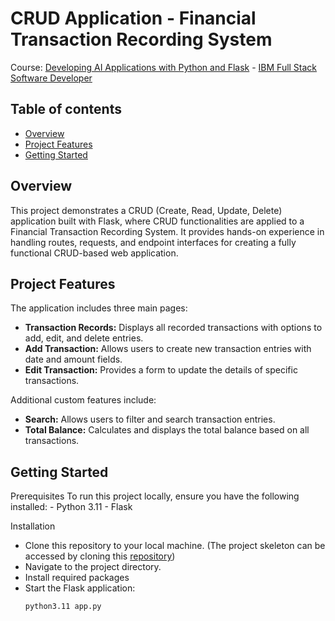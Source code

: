 # CRUD Application - Financial Transaction Recording System

Course: [Developing AI Applications with Python and Flask](https://www.coursera.org/learn/python-project-for-ai-application-development?specialization=ibm-full-stack-cloud-developer) - [IBM Full Stack Software Developer](https://www.coursera.org/professional-certificates/ibm-full-stack-cloud-developer)

## Table of contents

- [Overview](#overview)
- [Project Features](#project-features)
- [Getting Started](#getting-started)


## Overview
This project demonstrates a CRUD (Create, Read, Update, Delete) application built with Flask, where CRUD functionalities are applied to a Financial Transaction Recording System. It provides hands-on experience in handling routes, requests, and endpoint interfaces for creating a fully functional CRUD-based web application.

## Project Features
The application includes three main pages:
  - **Transaction Records:** Displays all recorded transactions with options to add, edit, and delete entries.
  - **Add Transaction:** Allows users to create new transaction entries with date and amount fields.
  - **Edit Transaction:** Provides a form to update the details of specific transactions.

Additional custom features include:
  - **Search:** Allows users to filter and search transaction entries.
  - **Total Balance:** Calculates and displays the total balance based on all transactions.

## Getting Started
Prerequisites
  To run this project locally, ensure you have the following installed:
    - Python 3.11
    - Flask

Installation
  - Clone this repository to your local machine. (The project skeleton can be accessed by cloning this [repository](https://github.com/ibm-developer-skills-network/obmnl-flask_assignment.git))
  - Navigate to the project directory.
  - Install required packages
  - Start the Flask application:
    ``` bash
    python3.11 app.py
    ```
